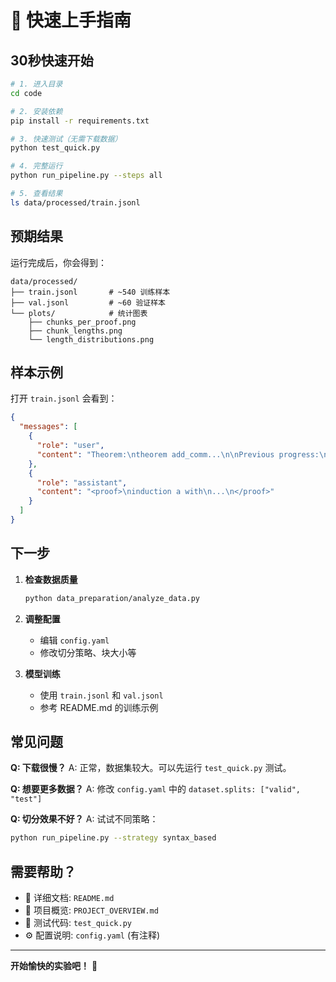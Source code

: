 # 🚀 快速上手指南

## 30秒快速开始

```bash
# 1. 进入目录
cd code

# 2. 安装依赖
pip install -r requirements.txt

# 3. 快速测试（无需下载数据）
python test_quick.py

# 4. 完整运行
python run_pipeline.py --steps all

# 5. 查看结果
ls data/processed/train.jsonl
```

## 预期结果

运行完成后，你会得到：

```
data/processed/
├── train.jsonl       # ~540 训练样本
├── val.jsonl         # ~60 验证样本
└── plots/            # 统计图表
    ├── chunks_per_proof.png
    ├── chunk_lengths.png
    └── length_distributions.png
```

## 样本示例

打开 `train.jsonl` 会看到：

```json
{
  "messages": [
    {
      "role": "user",
      "content": "Theorem:\ntheorem add_comm...\n\nPrevious progress:\n...\n\nContinue:"
    },
    {
      "role": "assistant",
      "content": "<proof>\ninduction a with\n...\n</proof>"
    }
  ]
}
```

## 下一步

1. **检查数据质量**
   ```bash
   python data_preparation/analyze_data.py
   ```

2. **调整配置**
   - 编辑 `config.yaml`
   - 修改切分策略、块大小等

3. **模型训练**
   - 使用 `train.jsonl` 和 `val.jsonl`
   - 参考 README.md 的训练示例

## 常见问题

**Q: 下载很慢？**
A: 正常，数据集较大。可以先运行 `test_quick.py` 测试。

**Q: 想要更多数据？**
A: 修改 `config.yaml` 中的 `dataset.splits: ["valid", "test"]`

**Q: 切分效果不好？**
A: 试试不同策略：
```bash
python run_pipeline.py --strategy syntax_based
```

## 需要帮助？

- 📖 详细文档: `README.md`
- 📝 项目概览: `PROJECT_OVERVIEW.md`
- 🧪 测试代码: `test_quick.py`
- ⚙️ 配置说明: `config.yaml` (有注释)

---

**开始愉快的实验吧！** 🎉
